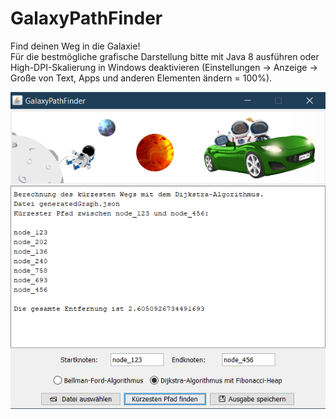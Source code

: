 # GalaxyPathFinder
Find deinen Weg in die Galaxie!  
Für die bestmögliche grafische Darstellung bitte mit Java 8 ausführen oder High-DPI-Skalierung in Windows deaktivieren (Einstellungen -> Anzeige -> Große von Text, Apps und anderen Elementen ändern = 100%).  


![Screenshot](/screenshot.PNG)
